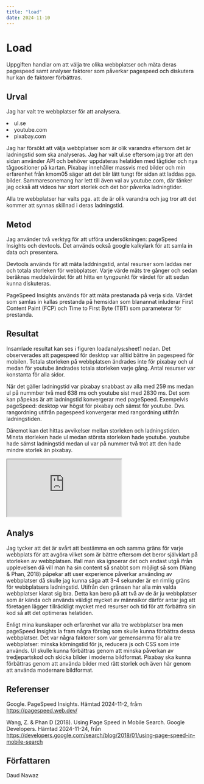 ```yaml
---
title: "load"
date: 2024-11-10
---
```


Load
=======================

Uppgiften handlar om att välja tre olika webbplatser och mäta deras pagespeed samt analyser faktorer som påverkar pagespeed och diskutera hur kan de faktorer förbättras.

Urval
-----------------------

Jag har valt  tre webbplatser för att analysera. 

<li> ul.se </li>
<li> youtube.com </li>
<li> pixabay.com </li>

Jag har försökt att välja webbplatser som är olik varandra eftersom det är ladningstid som ska analyseras. Jag har valt ul.se eftersom jag tror att den sidan använder API och behöver uppdateras helatiden med tågtider och nya tågpositioner på kartan. Pixabay innehåller massvis med bilder och min erfarenhet från kmom05 säger att det blir  lätt tungt för sidan att laddas pga. bilder. Sammaresonemang har lett till även val av youtube.com, där tänker jag också att videos har stort storlek och det bör påverka ladningtider.

Alla tre webbplatser har valts pga. att de är olik varandra och jag tror att det kommer att synnas skillnad i deras ladningstid.

Metod
-----------------------

Jag använder två verktyg för att utföra undersökningen: pageSpeed Insights och devtools. Det används också google kalkylark för att samla in data och presentera.

Devtools används för att mäta laddningstid, antal resurser som laddas ner och totala storleken för webbplatser. Varje värde mäts tre gånger och sedan beräknas meddelvärdet för att hitta en tyngpunkt för värdet för att sedan kunna diskuteras.

PageSpeed Insights används för att mäta prestanada på verja sida. Värdet som samlas in kallas prestanda på hemsidan som blanannat inluderar First Content Paint (FCP) och Time to First Byte (TBT) som parameterar för prestanda.

Resultat
-----------------------

Insamlade resultat kan ses i figuren loadanalys:sheet1 nedan. Det observerades att pagespeed för desktop var alltid bättre än pagespeed för mobilen. Totala storleken på webbplatsen ändrades inte för pixabay och ul medan för youtube ändrades totala storleken varje gång. Antal resurser var konstanta för alla sidor.

När det gäller ladningstid var pixabay snabbast av alla med 259 ms medan ul på nummber två med 638 ms och youtube sist med 2830 ms. Det som kan påpekas är att ladningstid konvergerar med pageSpeed. Exempelvis pageSpeed: desktop var högst för pixabay och sämst för youtube. Dvs. rangordning utifrån pagespeed konvergerar med rangordning utifrån ladningstiden.

Däremot kan det hittas avvikelser mellan storleken och ladningstiden. Minsta storleken hade ul medan största storleken hade youtube. youtube hade sämst ladningstid medan ul var på nummer två trot att den hade mindre storlek än pixabay.

<div class="embed-container">
    <iframe src="https://docs.google.com/spreadsheets/d/e/2PACX-1vQrNhzgE8GqUqdeNl59K3P6q9Q5cjN0RcBMOunp9tJ7AsmZ1wx6MaRk0XqwdDgQdp3rC8ITyzrDKYaU/pubhtml?gid=0&amp;single=true&amp;widget=true&amp;headers=false"></iframe>
</div>

Analys
-----------------------

Jag tycker att det är svårt att bestämma en och samma gräns för varje webbplats för att avgöra vilket som är bättre eftersom det beror självklart på storleken av webbplatsen. Ifall man ska ignoerar det och endast utgå ifrån upplevelsen då vill man ha sin content så snabbt som möjligt så som (Wang & Phan, 2018) påpekar att user experience påverkar använding av webbplatser då skulle jag kunna säga att 3-4 sekunder är en rimlig gräns för webbplatsers ladningstid. Utifrån den gränsen har alla min valda webbplatser klarat sig bra. Detta kan bero på att två av de är ju webbplatser som är kända och används väldigt mycket av männsikor därför antar jag att företagen lägger tillräckligt mycket med resurser och tid för att förbättra sin kod så att det optimeras helatiden.

Enligt mina kunskaper och erfarenhet var alla tre webbplatser bra men pageSpeed Insights la fram några förslag som skulle kunna förbättra dessa webbplatser. Det var några faktorer som var gemensamma för alla tre webbplatser: minska körningstid för js, reducera js och CSS som inte används. Ul skulle kunna förbättras genom att minska påverkan av tredjepartskod och skicka bilder i moderna bildformat. Pixabay ska kunna förbättras genom att använda bilder med rätt storlek och även här genom att använda modernare bildformat.

Referenser
-----------------------
Google. PageSpeed Insights. Hämtad 2024-11-2, fråm https://pagespeed.web.dev/

Wang, Z. & Phan D (2018). Using Page Speed in Mobile Search. Google Developers. Hämtad 2024-11-24, från https://developers.google.com/search/blog/2018/01/using-page-speed-in-mobile-search

Författaren
-----------------------

Daud Nawaz
